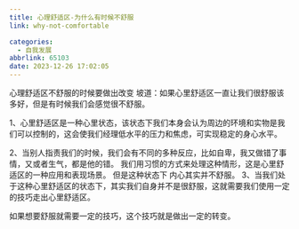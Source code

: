 ```yaml
---
title: 心理舒适区-为什么有时候不舒服
link: why-not-comfortable

categories:
  - 自我发展
abbrlink: 65103
date: 2023-12-26 17:02:05
---
```

心理舒适区不舒服的时候要做出改变
坡道：如果心里舒适区一直让我们很舒服该多好，但是有时候我们会感觉很不舒服。

1、心里舒适区是一种心里状态，该状态下我们本身会认为周边的环境和实物是我们可以控制的，这会使我们经理低水平的压力和焦虑，可实现稳定的身心水平。
<!--more-->
2、当别人指责我们的时候，我们会有不同的多种反应，比如自卑，我又做错了事情，又或者生气，都是他的错。
我们用习惯的方式来处理这种情形，这是心里舒适区的一种应用和表现场景。
但是这种状态下 内心其实并不舒服。
3、当我们处于这种心里舒适区的状态下，其实我们自身并不是很舒服，这就需要我们使用一定的技巧走出心里舒适区。

如果想要舒服就需要一定的技巧，这个技巧就是做出一定的转变。
